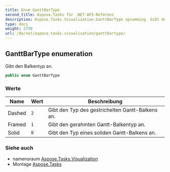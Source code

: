 ```yaml
---
title: Enum GanttBarType
second_title: Aspose.Tasks für .NET-API-Referenz
description: Aspose.Tasks.Visualization.GanttBarType opsomming. Gibt den Balkentyp an.
type: docs
weight: 2750
url: /de/net/aspose.tasks.visualization/ganttbartype/
---
```

## GanttBarType enumeration

Gibt den Balkentyp an.

```csharp
public enum GanttBarType
```

### Werte

| Name | Wert | Beschreibung |
| --- | --- | --- |
| Dashed | `2` | Gibt den Typ des gestrichelten Gantt-Balkens an. |
| Framed | `1` | Gibt den gerahmten Gantt-Balkentyp an. |
| Solid | `0` | Gibt den Typ eines soliden Gantt-Balkens an. |

### Siehe auch

* namensraum [Aspose.Tasks.Visualization](../../aspose.tasks.visualization/)
* Montage [Aspose.Tasks](../../)


